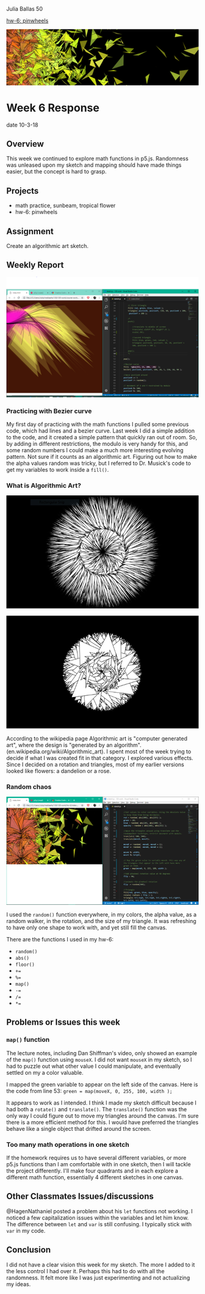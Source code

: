 Julia Ballas 50

[hw-6: pinwheels](https://jballas.github.io/120-work/hw-6/index.html)

![pinwheels](algorithmic_art.PNG)

# Week 6 Response

date 10-3-18

## Overview

This week we continued to explore math functions in p5.js. Randomness was unleased upon my sketch and mapping should have made things easier, but the concept is hard to grasp.

## Projects

- math practice, sunbeam, tropical flower
- hw-6: pinwheels

## Assignment

Create an algorithmic art sketch.

## Weekly Report

![sunbeams and flowers](screenshot_sunbeam_flower.PNG)

### Practicing with Bezier curve

My first day of practicing with the math functions I pulled some previous code, which had lines and a bezier curve. Last week I did a simple addition to the code, and it created a simple pattern that quickly ran out of room. So, by adding in different restrictions, the modulo is very handy for this, and some random numbers I could make a much more interesting evolving pattern. Not sure if it counts as an algorithmic art. Figuring out how to make the alpha values random was tricky, but I referred to Dr. Musick's code to get my variables to work inside a `fill()`.

### What is Algorithmic Art?

![dandelion effect](screenshot_dandelion_effect.PNG)

![rose effect](screenshot_rose_effect.PNG)

According to the wikipedia page Algorithmic art is "computer generated art", where the design is "generated by an algorithm". (en.wikipedia.org/wiki/Algorithmic_art). I spent most of the week trying to decide if what I was created fit in that category. I explored various effects. Since I decided on a rotation and triangles, most of my earlier versions looked like flowers: a dandelion or a rose.

### Random chaos

![final pinewheel sketch](screenshot_final_pinwheels.PNG)

I used the `random()` function everywhere, in my colors, the alpha value, as a random walker, in the rotation, and the size of my triangle. It was refreshing to have only one shape to work with, and yet still fill the canvas.

There are the functions I used in my hw-6:

- `random()`
- `abs()`
- `floor()`
- `+=`
- `%=`
- `map()`
- `-=`
- `/=`
- `*=`


## Problems or Issues this week

### `map()` function 
The lecture notes, including Dan Shiffman's video, only showed an example of the `map()` function using `mouseX`. I did not want `mouseX` in my sketch, so I had to puzzle out what other value I could manipulate, and eventually settled on my a color valuable.

I mapped the green variable to appear on the left side of the canvas. 
Here is the code from line 53: `green = map(moveX, 0, 255, 100, width );`

It appears to work as I intended. I think I made my sketch difficult because I had both a `rotate()` and `translate()`. The `translate()` function was the only way I could figure out to move my triangles around the canvas. I'm sure there is a more efficient method for this. I would have preferred the triangles behave like a single object that drifted around the screen.

### Too many math operations in one sketch

If the homework requires us to have several different variables, or more p5.js functions than I am comfortable with in one sketch, then I will tackle the project differently. I'll make four quadrants and in each explore a different math function, essentially 4 different sketches in one canvas.

## Other Classmates Issues/discussions

@HagenNathaniel posted a problem about his `let` functions not working. I noticed a few capitalization issues within the variables and let him know. The difference between `let` and `var` is still confusing. I typically stick with `var` in my code.

## Conclusion

I did not have a clear vision this week for my sketch. The more I added to it the less control I had over it. Perhaps this had to do with all the randomness. It felt more like I was just experimenting and not actualizing my ideas.